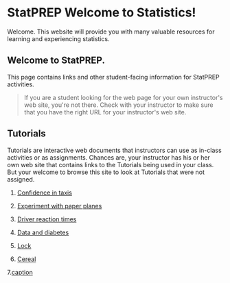 # StatPREP Welcome to Statistics!

 Welcome.  This website will provide you with many valuable resources for learning and experiencing statistics.



## Welcome to StatPREP. 

This page contains links and other student-facing information for StatPREP activities.

> If you are a student looking for the web page for your own instructor's web site, you're not there. Check with your instructor to make sure that you have the right URL for your instructor's web site.

## Tutorials

Tutorials are interactive web documents that instructors can use as in-class activities or as assignments. Chances are, your instructor has his or her own web site that contains links to the Tutorials being used in your class. But your welcome to browse this site to look at Tutorials that were not assigned.

1. [Confidence in taxis](https://dtkaplan.shinyapps.io/Confidence_in_Taxis/)
2. [Experiment with paper planes](https://dtkaplan.shinyapps.io/Paper_planes/)
3. [Driver reaction times](http://dtkaplan.shinyapps.io/Traffic_signs)
4. [Data and diabetes](https://dtkaplan.shinyapps.io/Diabetes/)
5. [Lock](https://elizabethflynn.github.io/StatPrep/Lock.csv)

6.  [Cereal](http://www.lock5stat.com/datasets/Cereal.csv)

7.[caption](https://1.cdn.edl.io/QSFwkbBUeGbuHG5b26dizPmdbF27ZesW2eCzIDbPG6ih4n3H.jpg)
